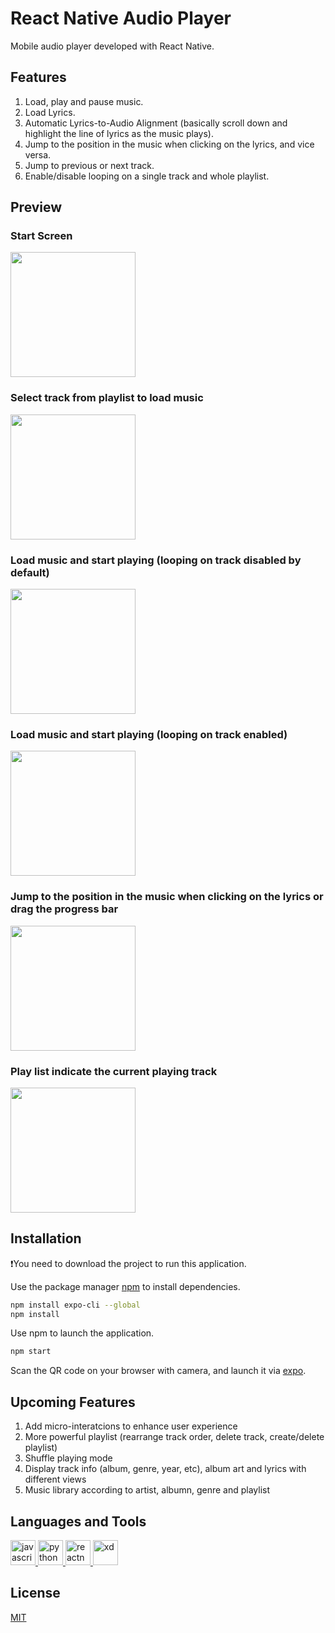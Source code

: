 # React Native Audio Player

Mobile audio player developed with React Native. 


## Features

1) Load, play and pause music.
2) Load Lyrics.
3) Automatic Lyrics-to-Audio Alignment (basically scroll down and highlight the line of lyrics as the music plays).
4) Jump to the position in the music when clicking on the lyrics, and vice versa.
5) Jump to previous or next track.
6) Enable/disable looping on a single track and whole playlist.

## Preview
### Start Screen
<kbd>
  <img src="https://github.com/shen92/React-Native-Audio-Player/blob/main/preview/IMG_2238.PNG" width="200" />
</kbd>

### Select track from playlist to load music
<kbd>
  <img src="https://github.com/shen92/React-Native-Audio-Player/blob/main/preview/IMG_2239.PNG" width="200"/>
</kbd>

### Load music and start playing (looping on track disabled by default)
<kbd>
  <img src="https://github.com/shen92/React-Native-Audio-Player/blob/main/preview/IMG_2240.PNG" width="200"/>
</kbd>

### Load music and start playing (looping on track enabled)
<kbd>
  <img src="https://github.com/shen92/React-Native-Audio-Player/blob/main/preview/IMG_2241.PNG" width="200"/>
</kbd>

### Jump to the position in the music when clicking on the lyrics or drag the progress bar
<kbd>
  <img src="https://github.com/shen92/React-Native-Audio-Player/blob/main/preview/IMG_2242.PNG" width="200"/>
</kbd>

### Play list indicate the current playing track
<kbd>
  <img src="https://github.com/shen92/React-Native-Audio-Player/blob/main/preview/IMG_2243.PNG" width="200"/>
</kbd>

## Installation
:exclamation:You need to download the project to run this application.

Use the package manager [npm](https://www.npmjs.com/) to install dependencies.

```bash
npm install expo-cli --global
npm install
```

Use npm to launch the application.

```bash
npm start
```

Scan the QR code on your browser with camera, and launch it via [expo](https://expo.io/).

## Upcoming Features

1) Add micro-interatcions to enhance user experience
2) More powerful playlist (rearrange track order, delete track, create/delete playlist)
3) Shuffle playing mode
4) Display track info (album, genre, year, etc), album art and lyrics with different views
5) Music library according to artist, albumn, genre and playlist

## Languages and Tools
<p align="left"> <a href="https://developer.mozilla.org/en-US/docs/Web/JavaScript" target="_blank"> 
  <img src="https://devicons.github.io/devicon/devicon.git/icons/javascript/javascript-original.svg" alt="javascript" width="40" height="40"/> </a> <a href="https://www.python.org" target="_blank"> 
  <img src="https://devicons.github.io/devicon/devicon.git/icons/python/python-original.svg" alt="python" width="40" height="40"/> </a> <a href="https://reactnative.dev/" target="_blank"> 
  <img src="https://reactnative.dev/img/header_logo.svg" alt="reactnative" width="40" height="40"/> </a> <a href="https://www.adobe.com/products/xd.html" target="_blank"> 
  <img src="https://cdn.worldvectorlogo.com/logos/adobe-xd.svg" alt="xd" width="40" height="40"/> </a> </p>
 
 ## License
[MIT](https://choosealicense.com/licenses/mit/)

